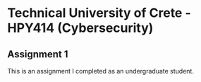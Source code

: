 # Technical University of Crete - HPY414 (Cybersecurity)
##                    Assignment 1

This is an assignment I completed as an undergraduate student.
